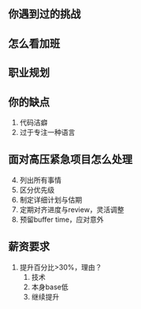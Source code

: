 ## 你遇到过的挑战
## 怎么看加班
## 职业规划
## 你的缺点
1. 代码洁癖
2. 过于专注一种语言
## 面对高压紧急项目怎么处理
4. 列出所有事情
5. 区分优先级
6. 制定详细计划与估期
7. 定期对齐进度与review，灵活调整
8. 预留buffer time，应对意外
## 薪资要求
1. 提升百分比>30%，理由？
	1. 技术
	2. 本身base低
	3. 继续提升